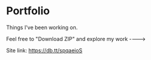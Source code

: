 # Portfolio
Things I've been working on.

Feel free to "Download ZIP" and explore my work ---->

Site link: https://db.tt/spqaeioS
